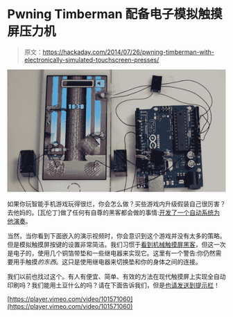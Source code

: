 # Pwning Timberman 配备电子模拟触摸屏压力机

> 原文：<https://hackaday.com/2014/07/26/pwning-timberman-with-electronically-simulated-touchscreen-presses/>

![arduino-plays-timerman](img/53642aaeb7de4db3d1207a36bdafa9dd.png)

如果你玩智能手机游戏玩得很烂，你会怎么做？买些游戏内升级假装自己很厉害？去他妈的。[瓦伦丁]做了任何有自尊的黑客都会做的事情:[开发了一个自动系统为他演奏](https://github.com/vheun/ArduinoPlaysTimberman)。

当然，当你看到下面嵌入的演示视频时，你会意识到这个游戏并没有太多的策略。但是模拟触摸屏按键的设置非常简洁。我们习惯于[看到机械触摸屏黑客](http://hackaday.com/2013/01/05/brute-forcing-a-gps-pin/)，但这一次是电子的，使用几个铜箔带垫和一些继电器来实现它。这里有一个警告:你仍然需要用手触摸*的东西*。这只是使用继电器来切换垫和你的身体之间的连接。

我们以前也找过这个。有人有便宜、简单、有效的方法在现代触摸屏上实现全自动印刷吗？我们能用土豆什么的吗？请在下面告诉我们，但是[也请发送到提示栏](http://hackaday.com/contact-hack-a-day/)！

[https://player.vimeo.com/video/101571060](https://player.vimeo.com/video/101571060)